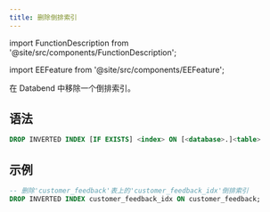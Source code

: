 ```yaml
---
title: 删除倒排索引
---
```


import FunctionDescription from '@site/src/components/FunctionDescription';

<FunctionDescription description="引入或更新于: v1.2.405"/>

import EEFeature from '@site/src/components/EEFeature';

<EEFeature featureName='倒排索引'/>

在 Databend 中移除一个倒排索引。

## 语法

```sql
DROP INVERTED INDEX [IF EXISTS] <index> ON [<database>.]<table>
```

## 示例

```sql
-- 删除'customer_feedback'表上的'customer_feedback_idx'倒排索引
DROP INVERTED INDEX customer_feedback_idx ON customer_feedback;
```
